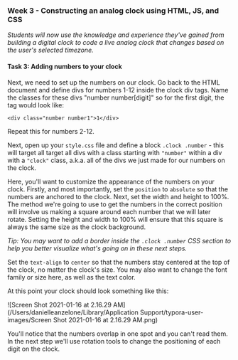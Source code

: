 ### Week 3 - Constructing an analog clock using HTML, JS, and CSS

*Students will now use the knowledge and experience they've gained from building a digital clock to code a live analog clock that changes based on the user's selected timezone.*

#### Task 3: Adding numbers to your clock

Next, we need to set up the numbers on our clock. Go back to the HTML document and define divs for numbers 1-12 inside the clock div tags. Name the classes for these divs "number number[digit]" so for the first digit, the tag would look like: 

`<div class="number number1">1</div>`

Repeat this for numbers 2-12.

Next, open up your `style.css` file and define a block `.clock .number` - this will target all target all divs with a class starting with `"number"` within a div with a `"clock"` class, a.k.a. all of the divs we just made for our numbers on the clock.

Here, you'll want to customize the appearance of the numbers on your clock. Firstly, and most importantly, set the `position` to `absolute` so that the numbers are anchored to the clock.  Next, set the width and height to 100%. The method we're going to use to get the numbers in the correct position will involve us making a square around each number that we will later rotate.  Setting the height and width to 100% will ensure that this square is always the same size as the clock background.

*Tip: You may want to add a border inside the `.clock .number` CSS section to help you better visualize what's going on in these next steps.*

Set the `text-align` to `center` so that the numbers stay centered at the top of the clock, no matter the clock's size. You may also want to change the font family or size here, as well as the text color.

At this point your clock should look something like this:

![Screen Shot 2021-01-16 at 2.16.29 AM](/Users/danielleanzelone/Library/Application Support/typora-user-images/Screen Shot 2021-01-16 at 2.16.29 AM.png)

You'll notice that the numbers overlap in one spot and you can't read them.  In the next step we'll use rotation tools to change the positioning of each digit on the clock.